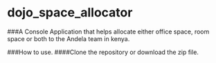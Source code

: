 # dojo_space_allocator
###A Console Application that helps allocate either office space, room space or both to the Andela team in kenya.

###How to use.
####Clone the repository or download the zip file.

